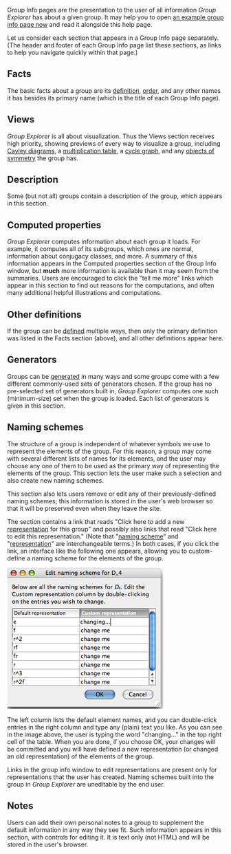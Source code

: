 
Group Info pages are the presentation to the user of all information *Group
Explorer* has about a given group. It may help you to open [an example group
info page
now](http://nathancarter.github.io/group-explorer/GroupInfo.html?groupURL=groups/Z_5.group)
and read it alongside this help page.

Let us consider each section that appears in a Group Info page separately.
(The header and footer of each Group Info page list these sections, as links
to help you navigate quickly within that page.)

## Facts

The basic facts about a group are its
[definition](rf-groupterms.md#gensrels), [order](rf-groupterms.md#order),
and any other names it has besides its primary name (which is the title of
each Group Info page).

## Views

*Group Explorer* is all about visualization. Thus the Views section receives
high priority, showing previews of every way to visualize a group,
including [Cayley diagrams](rf-groupterms.md#cayleydiagram), a
[multiplication table](rf-groupterms.md#multtable), a [cycle
graph](rf-groupterms.md#cyclegraph), and any [objects of
symmetry](rf-groupterms.md#symmetryobject) the group has.

## Description

Some (but not all) groups contain a description of the group, which appears
in this section.

## Computed properties

*Group Explorer* computes information about each group it loads. For
example, it computes all of its subgroups, which ones are normal,
information about conjugacy classes, and more. A summary of this
information appears in the Computed properties section of the Group Info
window, but **much** more information is available than it may seem from
the summaries. Users are encouraged to click the "tell me more" links which
appear in this section to find out reasons for the computations, and often
many additional helpful illustrations and computations.

## Other definitions

If the group can be [defined](rf-groupterms.md#gensrels) multiple ways, then
only the primary definition was listed in the Facts section (above), and all
other definitions appear here.

## Generators

Groups can be [generated](rf-groupterms.md#generators) in many ways and some
groups come with a few different commonly-used sets of generators chosen. If
the group has no pre-selected set of generators built in, *Group Explorer*
computes one such (minimum-size) set when the group is loaded. Each list of
generators is given in this section.

## Naming schemes

The structure of a group is independent of whatever symbols we use to
represent the elements of the group. For this reason, a group may come with
several different lists of names for its elements, and the user may choose
any one of them to be used as the primary way of representing the elements
of the group. This section lets the user make such a selection and also
create new naming schemes.

This section also lets users remove or edit any of their previously-defined
naming schemes; this information is stored in the user's web browser so that
it will be preserved even when they leave the site.

The section contains a link that reads "Click here to add a new
[representation](rf-geterms.md#representation) for this group" and possibly
also links that read "Click here to edit this representation." (Note that
"[naming scheme](rf-geterms.md#namingscheme)" and
"[representation](rf-geterms.md#representation)" are interchangeable terms.)
In both cases, if you click the link, an interface like the following one
appears, allowing you to custom-define a naming scheme for the elements of
the group.

![Group element naming scheme interface](illustration-namescheme.jpg)

The left column lists the default element names, and you can double-click
entries in the right column and type any (plain) text you like. As you can
see in the image above, the user is typing the word "changing..." in the
top right cell of the table. When you are done, if you choose OK, your
changes will be committed and you will have defined a new representation (or
changed an old representation) of the elements of the group.

Links in the group info window to edit representations are present only for
representations that the user has created. Naming schemes built into the
group in *Group Explorer* are uneditable by the end user.

## Notes

Users can add their own personal notes to a group to supplement the default
information in any way they see fit. Such information appears in this
section, with controls for editing it. It is text only (not HTML) and will
be stored in the user's browser.
